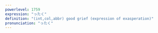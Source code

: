 ```yaml
---
powerlevel: 1759
expression: "ったく"
definition: "(int,col,abbr) good grief (expression of exasperation)"
pronunciation: "ったく"
---
```

